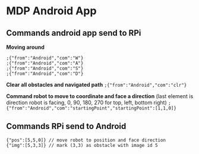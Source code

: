 # MDP Android App

## Commands android app send to RPi

**Moving around**
```
;{"from":"Android","com":"W"}
;{"from":"Android","com":"A"}
;{"from":"Android","com":"S"}
;{"from":"Android","com":"D"}
```

**Clear all obstacles and navigated path**
```;{"from":"Android","com":"clr"}```

**Command robot to move to coordinate and face a direction**
(last element is direction robot is facing, 0, 90, 180, 270 for top, left, bottom right)
```;{"from":"Android","com":"startingPoint","startingPoint":[1,1,0]}```

## Commands RPi send to Android
```
{"pos":[5,5,0]} // move robot to position and face direction
{"img":[5,3,3]} // mark (3,3) as obstacle with image id 5
```








